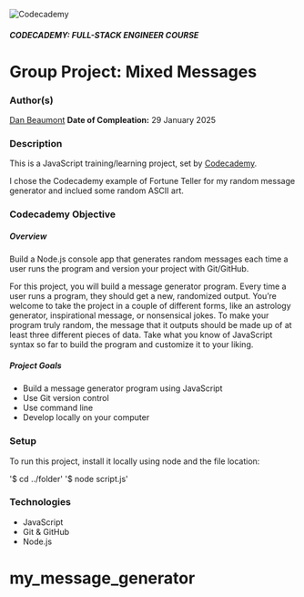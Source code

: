 ![Codecademy](https://www.codecademy.com/favicon.ico)

##### CODECADEMY: FULL-STACK ENGINEER COURSE

Group Project: Mixed Messages
==========================================

### Author(s)
[Dan Beaumont](https://github.com/BeaumontDan)
**Date of Compleation:** 29 January 2025

### Description

This is a JavaScript training/learning project, set by [Codecademy][codecademy].

I chose the Codecademy example of Fortune Teller for my random message generator and inclued some random ASCII art.

### Codecademy Objective

##### Overview

Build a Node.js console app that generates random messages each time a user runs the program and version your project with Git/GitHub.

For this project, you will build a message generator program. Every time a user runs a program, they should get a new, randomized output. You’re welcome to take the project in a couple of different forms, like an astrology generator, inspirational message, or nonsensical jokes. To make your program truly random, the message that it outputs should be made up of at least three different pieces of data. Take what you know of JavaScript syntax so far to build the program and customize it to your liking.

##### Project Goals

- Build a message generator program using JavaScript
- Use Git version control
- Use command line
- Develop locally on your computer

### Setup

To run this project, install it locally using node and the file location:

'$ cd ../folder'
'$ node script.js'

### Technologies

- JavaScript
- Git & GitHub
- Node.js


[codecademy]: https://www.codecademy.com/

# my_message_generator
